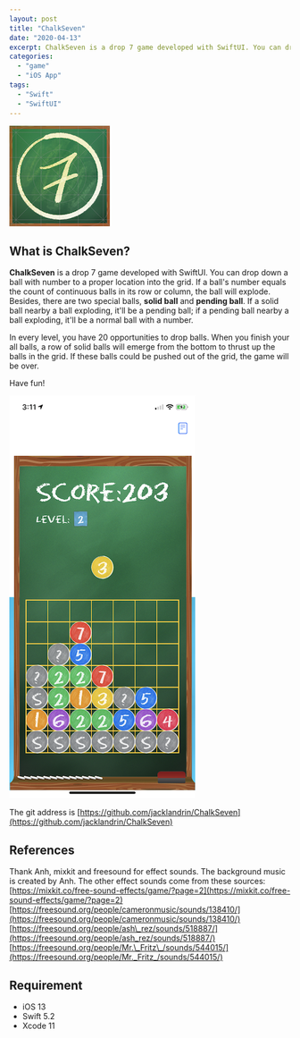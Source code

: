 ```yaml
---
layout: post
title: "ChalkSeven"
date: "2020-04-13"
excerpt: ChalkSeven is a drop 7 game developed with SwiftUI. You can drop down a ball with number to a proper location into the grid. If a ball's number equals the count of continuous balls in its row or column, the ball will explode. Besides, there are two special balls, solid ball and pending ball. If a solid ball nearby a ball exploding, it'll be a pending ball; if a pending ball nearby a ball exploding, it'll be a normal ball with a number.
categories: 
  - "game"
  - "iOS App"
tags:
  - "Swift"
  - "SwiftUI"
---
```


![](/assets/img/images/icon-180.png)

## What is ChalkSeven?

**ChalkSeven** is a drop 7 game developed with SwiftUI. You can drop down a ball with number to a proper location into the grid. If a ball's number equals the count of continuous balls in its row or column, the ball will explode. Besides, there are two special balls, **solid ball** and **pending ball**. If a solid ball nearby a ball exploding, it'll be a pending ball; if a pending ball nearby a ball exploding, it'll be a normal ball with a number.

In every level, you have 20 opportunities to drop balls. When you finish your all balls, a row of solid balls will emerge from the bottom to thrust up the balls in the grid. If these balls could be pushed out of the grid, the game will be over.

Have fun!

![](/assets/img/images/chalkball_demo.png)

The git address is [https://github.com/jacklandrin/ChalkSeven](https://github.com/jacklandrin/ChalkSeven)

## References

Thank Anh, mixkit and freesound for effect sounds. The background music is created by Anh. The other effect sounds come from these sources: [https://mixkit.co/free-sound-effects/game/?page=2](https://mixkit.co/free-sound-effects/game/?page=2) [https://freesound.org/people/cameronmusic/sounds/138410/](https://freesound.org/people/cameronmusic/sounds/138410/) [https://freesound.org/people/ash\_rez/sounds/518887/](https://freesound.org/people/ash_rez/sounds/518887/) [https://freesound.org/people/Mr.\_Fritz\_/sounds/544015/](https://freesound.org/people/Mr._Fritz_/sounds/544015/)

## Requirement

- iOS 13
- Swift 5.2
- Xcode 11
